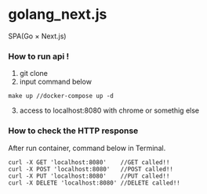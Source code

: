 # golang_next.js
SPA(Go × Next.js)

### How to run api !  
1. git clone <this repository>  
2. input command below
```
make up //docker-compose up -d
```
3. access to localhost:8080 with chrome or somethig else

### How to check the  HTTP response
After run container, command below in Terminal.
```
curl -X GET 'localhost:8080'    //GET called!!
curl -X POST 'localhost:8080'   //POST called!!
curl -X PUT 'localhost:8080'    //PUT called!!
curl -X DELETE 'localhost:8080' //DELETE called!!
```
